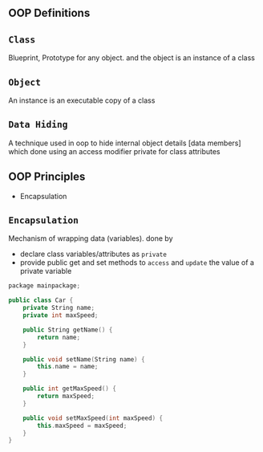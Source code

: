 ## OOP Definitions

## `Class`
Blueprint, Prototype for any object. and the object is an instance of a class

## `Object`
An instance is an executable copy of a class

## `Data Hiding`
A technique used in oop to hide internal object details [data members] which done using an access modifier private for class attributes 

## OOP Principles
- Encapsulation

## `Encapsulation`
Mechanism of wrapping data (variables). done by
- declare class variables/attributes as `private`
- provide public get and set methods to `access` and `update` the value of a private variable
```cpp
package mainpackage;

public class Car {
    private String name;
    private int maxSpeed;

    public String getName() {
        return name;
    }

    public void setName(String name) {
        this.name = name;
    }

    public int getMaxSpeed() {
        return maxSpeed;
    }

    public void setMaxSpeed(int maxSpeed) {
        this.maxSpeed = maxSpeed;
    }
}

```
